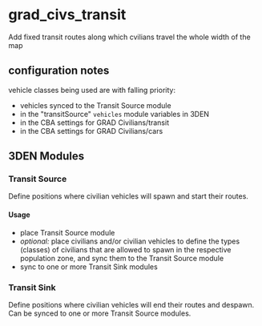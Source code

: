 # grad\_civs\_transit

Add fixed transit routes along which cvilians travel the whole width of the map

## configuration notes

vehicle classes being used are with falling priority:
* vehicles synced to the Transit Source module
* in the "transitSource" `vehicles` module variables in 3DEN
* in the CBA settings for GRAD Civilians/transit
* in the CBA settings for GRAD Civilians/cars

## 3DEN Modules

### Transit Source

Define positions where civilian vehicles will spawn and start their routes.

#### Usage

* place Transit Source module
* _optional:_ place civilians and/or civilian vehicles to define the types (classes) of civilians that are allowed to spawn in the respective population zone, and sync them to the Transit Source module
* sync to one or more Transit Sink modules

### Transit Sink

Define positions where civilian vehicles will end their routes and despawn.
Can be synced to one or more Transit Source modules.
